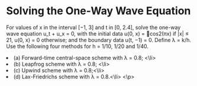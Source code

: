 #  Solving the One-Way Wave Equation
<p>For values of x in the interval [−1, 3] and t in [0, 2.4], solve the one-way wave equation  u_t + u_x = 0, with the initial data u(0, x) = 􏰀cos2(πx) if |x| ≤ 21, u(0, x) = 0 otherwise; and the boundary data u(t, −1) = 0.
Define λ = k/h. Use the following four methods for h = 1/10, 1/20 and 1/40.
<li>(a) Forward-time central-space scheme with λ = 0.8; <\li>
<li>(b) Leapfrog scheme with λ = 0.8; <\li>
<li>(c) Upwind scheme with λ = 0.8;<\li>
<li>(d) Lax-Friedrichs scheme with λ = 0.8.<\li>
 <\p>
